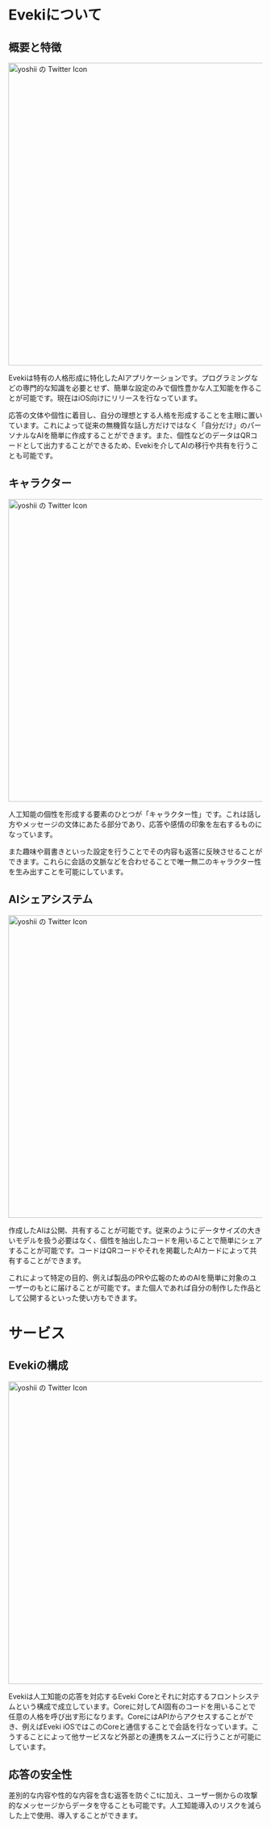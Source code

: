 # Evekiについて

## 概要と特徴

<Image src="/contents/assets/20230511_171133_3_2).jpg" alt="yoshii の Twitter Icon" width="1280" height="600" />

Evekiは特有の人格形成に特化したAIアプリケーションです。プログラミングなどの専門的な知識を必要とせず、簡単な設定のみで個性豊かな人工知能を作ることが可能です。現在はiOS向けにリリースを行なっています。

応答の文体や個性に着目し、自分の理想とする人格を形成することを主眼に置いています。これによって従来の無機質な話し方だけではなく「自分だけ」のパーソナルなAIを簡単に作成することができます。また、個性などのデータはQRコードとして出力することができるため、Evekiを介してAIの移行や共有を行うことも可能です。

## キャラクター

<Image src="/contents/assets/1 (1).jpg" alt="yoshii の Twitter Icon" width="1280" height="600" />

人工知能の個性を形成する要素のひとつが「キャラクター性」です。これは話し方やメッセージの文体にあたる部分であり、応答や感情の印象を左右するものになっています。

また趣味や肩書きといった設定を行うことでその内容も返答に反映させることができます。これらに会話の文脈などを合わせることで唯一無二のキャラクター性を生み出すことを可能にしています。

## AIシェアシステム

<Image src="/contents/assets/2 (2).jpg" alt="yoshii の Twitter Icon" width="1280" height="600" />

作成したAIは公開、共有することが可能です。従来のようにデータサイズの大きいモデルを扱う必要はなく、個性を抽出したコードを用いることで簡単にシェアすることが可能です。コードはQRコードやそれを掲載したAIカードによって共有することができます。

これによって特定の目的、例えば製品のPRや広報のためのAIを簡単に対象のユーザーのもとに届けることが可能です。また個人であれば自分の制作した作品として公開するといった使い方もできます。

# サービス

## Evekiの構成
<Image src="/contents/assets/20230511_171151_Eveki_4).jpg" alt="yoshii の Twitter Icon" width="1280" height="600" />

Evekiは人工知能の応答を対応するEveki Coreとそれに対応するフロントシステムという構成で成立しています。Coreに対してAI固有のコードを用いることで任意の人格を呼び出す形になります。CoreにはAPIからアクセスすることができ、例えばEveki iOSではこのCoreと通信することで会話を行なっています。こうすることによって他サービスなど外部との連携をスムーズに行うことが可能にしています。

## 応答の安全性

差別的な内容や性的な内容を含む返答を防ぐこtに加え、ユーザー側からの攻撃的なメッセージからデータを守ることも可能です。人工知能導入のリスクを減らした上で使用、導入することができます。
